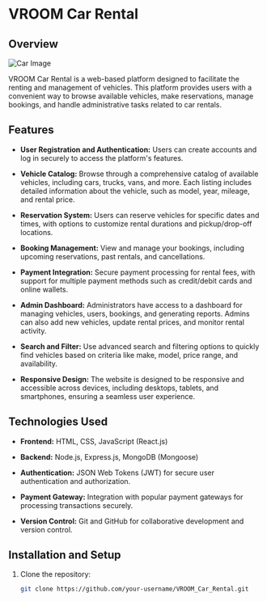 # VROOM Car Rental

## Overview
![Car Image](https://i.pinimg.com/originals/83/db/8a/83db8adb14077b609539478ca6023c80.png)


VROOM Car Rental is a web-based platform designed to facilitate the renting and management of vehicles. This platform provides users with a convenient way to browse available vehicles, make reservations, manage bookings, and handle administrative tasks related to car rentals.

## Features

- **User Registration and Authentication:** Users can create accounts and log in securely to access the platform's features.
  
- **Vehicle Catalog:** Browse through a comprehensive catalog of available vehicles, including cars, trucks, vans, and more. Each listing includes detailed information about the vehicle, such as model, year, mileage, and rental price.

- **Reservation System:** Users can reserve vehicles for specific dates and times, with options to customize rental durations and pickup/drop-off locations.

- **Booking Management:** View and manage your bookings, including upcoming reservations, past rentals, and cancellations.

- **Payment Integration:** Secure payment processing for rental fees, with support for multiple payment methods such as credit/debit cards and online wallets.

- **Admin Dashboard:** Administrators have access to a dashboard for managing vehicles, users, bookings, and generating reports. Admins can also add new vehicles, update rental prices, and monitor rental activity.

- **Search and Filter:** Use advanced search and filtering options to quickly find vehicles based on criteria like make, model, price range, and availability.

- **Responsive Design:** The website is designed to be responsive and accessible across devices, including desktops, tablets, and smartphones, ensuring a seamless user experience.

## Technologies Used

- **Frontend:** HTML, CSS, JavaScript (React.js)
  
- **Backend:** Node.js, Express.js, MongoDB (Mongoose)

- **Authentication:** JSON Web Tokens (JWT) for secure user authentication and authorization.

- **Payment Gateway:** Integration with popular payment gateways for processing transactions securely.

- **Version Control:** Git and GitHub for collaborative development and version control.

## Installation and Setup

1. Clone the repository:
   ```bash
   git clone https://github.com/your-username/VROOM_Car_Rental.git
